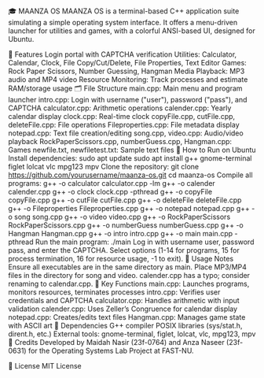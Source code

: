 🎓 MAANZA OS
MAANZA OS is a terminal-based C++ application suite simulating a simple operating system interface. It offers a menu-driven launcher for utilities and games, with a colorful ANSI-based UI, designed for Ubuntu.

📁 Features
Login portal with CAPTCHA verification
Utilities: Calculator, Calendar, Clock, File Copy/Cut/Delete, File Properties, Text Editor
Games: Rock Paper Scissors, Number Guessing, Hangman
Media Playback: MP3 audio and MP4 video
Resource Monitoring: Track processes and estimate RAM/storage usage
🗂 File Structure
main.cpp: Main menu and program launcher
intro.cpp: Login with username ("user"), password ("pass"), and CAPTCHA
calculator.cpp: Arithmetic operations
calender.cpp: Yearly calendar display
clock.cpp: Real-time clock
copyFile.cpp, cutFile.cpp, deleteFile.cpp: File operations
Fileproperties.cpp: File metadata display
notepad.cpp: Text file creation/editing
song.cpp, video.cpp: Audio/video playback
RockPaperScissors.cpp, numberGuess.cpp, Hangman.cpp: Games
newfile.txt, newfiletest.txt: Sample text files
🚀 How to Run on Ubuntu
Install dependencies:
sudo apt update
sudo apt install g++ gnome-terminal figlet lolcat vlc mpg123 mpv
Clone the repository:
git clone https://github.com/yourusername/maanza-os.git
cd maanza-os
Compile all programs:
g++ -o calculator calculator.cpp -lm
g++ -o calender calender.cpp
g++ -o clock clock.cpp -pthread
g++ -o copyFile copyFile.cpp
g++ -o cutFile cutFile.cpp
g++ -o deleteFile deleteFile.cpp
g++ -o Fileproperties Fileproperties.cpp
g++ -o notepad notepad.cpp
g++ -o song song.cpp
g++ -o video video.cpp
g++ -o RockPaperScissors RockPaperScissors.cpp
g++ -o numberGuess numberGuess.cpp
g++ -o Hangman Hangman.cpp
g++ -o intro intro.cpp
g++ -o main main.cpp -pthread
Run the main program:
./main
Log in with username user, password pass, and enter the CAPTCHA.
Select options (1-14 for programs, 15 for process termination, 16 for resource usage, -1 to exit).
🔐 Usage Notes
Ensure all executables are in the same directory as main.
Place MP3/MP4 files in the directory for song and video.
calender.cpp has a typo; consider renaming to calendar.cpp.
🧠 Key Functions
main.cpp: Launches programs, monitors resources, terminates processes
intro.cpp: Verifies user credentials and CAPTCHA
calculator.cpp: Handles arithmetic with input validation
calender.cpp: Uses Zeller’s Congruence for calendar display
notepad.cpp: Creates/edits text files
Hangman.cpp: Manages game state with ASCII art
🔧 Dependencies
G++ compiler
POSIX libraries (sys/stat.h, dirent.h, etc.)
External tools: gnome-terminal, figlet, lolcat, vlc, mpg123, mpv
📝 Credits
Developed by Maidah Nasir (23f-0764) and Anza Naseer (23f-0631) for the Operating Systems Lab Project at FAST-NU.

📜 License
MIT License

